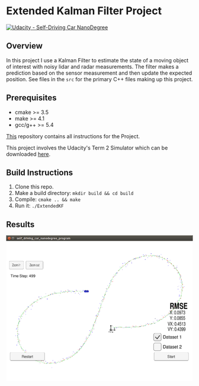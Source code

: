# Extended Kalman Filter Project
[![Udacity - Self-Driving Car NanoDegree](https://s3.amazonaws.com/udacity-sdc/github/shield-carnd.svg)](http://www.udacity.com/drive)

## Overview

In this project I use a Kalman Filter to estimate the state of a moving object of interest with noisy lidar and radar measurements. The filter makes a prediction based on the sensor measurement and then update the expected position. See files in the `src` for the primary C++ files making up this project.

## Prerequisites

* cmake >= 3.5
* make >= 4.1 
* gcc/g++ >= 5.4

[This](https://github.com/udacity/CarND-Extended-Kalman-Filter-Project) repository contains all instructions for the Project.

This project involves the Udacity's Term 2 Simulator which can be downloaded [here](https://github.com/udacity/self-driving-car-sim/releases).

## Build Instructions

1. Clone this repo.
2. Make a build directory: `mkdir build && cd build`
3. Compile: `cmake .. && make` 
4. Run it: `./ExtendedKF`

## Results

<img src="result.png" width="600px">
